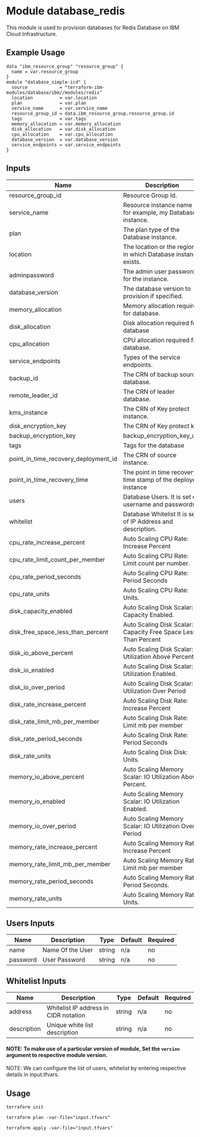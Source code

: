 # Module database_redis

This module is used to provision  databases for Redis  Database on IBM Cloud Infrastructure.

## Example Usage
```
data "ibm_resource_group" "resource_group" {
  name = var.resource_group
}
module "database_simple-icd" {
  source            = "terraform-ibm-modules/database/ibm//modules/redis"
  location          = var.location
  plan              = var.plan
  service_name      = var.service_name
  resource_group_id = data.ibm_resource_group.resource_group.id
  tags              = var.tags
  memory_allocation = var.memory_allocation
  disk_allocation   = var.disk_allocation
  cpu_allocation    = var.cpu_allocation
  database_version  = var.database_version
  service_endpoints = var.service_endpoints
}
```

<!-- BEGINNING OF PRE-COMMIT-TERRAFORM DOCS HOOK -->
## Inputs

| Name                                  | Description                                                       | Type     | Default | Required |
|---------------------------------------|-------------------------------------------------------------------|----------|---------|----------|
| resource_group_id                     | Resource Group Id.                                                | string   | n/a     | yes      |
| service_name                          | Resource instance name for example, my Database instance.         | string   | n/a     | yes      |
| plan                                  | The plan type of the Database instance.                           | string   | standard| yes      |
| location                              | The location or the region in which Database instance exists.     | string   | n/a     | yes      |
| adminpassword                         |  The admin user password for the instance.                        | string   | n/a     | no       |
| database_version                      | The database version to provision if specified.                   | string   | n/a     | no       |
| memory_allocation                     | Memory allocation required for database.                          | number   | n/a     | no       |
| disk_allocation                       | Disk allocation required for database                             | number   | n/a     | no       |
| cpu_allocation                        | CPU allocation required for database.                             | number   | n/a     | no       |
| service_endpoints                     | Types of the service endpoints.                                   | string   | public  | no       | 
| backup_id                             | The CRN of backup source database.                                | string   | n/a     | no       |
| remote_leader_id                      | The CRN of leader database.                                       | string   | n/a     | no       |
| kms_instance                          | The CRN of Key protect instance.                                  | string   | n/a     | no       |
| disk_encryption_key                   | The CRN of Key protect key                                        | string   | n/a     | no       |
| backup_encryption_key                 | backup_encryption_key_crn                                         | string   | n/a     | no       |
| tags                                  | Tags for the database                                             | set(str) | n/a     | no       |
| point_in_time_recovery_deployment_id  |The CRN of source instance.                                        | string   | n/a     | no       |
| point_in_time_recovery_time           | The point in time recovery time stamp of the deployed instance    | string   | n/a     | no       |
| users                                 | Database Users. It is set of username and passwords               | set(obj) | n/a     | no       |
| whitelist                             | Database Whitelist It is set of IP Address and description.       | set(obj) | n/a     | no       |
| cpu_rate_increase_percent             | Auto Scaling CPU Rate: Increase Percent                           | number   | n/a     | no       |
| cpu_rate_limit_count_per_member       | Auto Scaling CPU Rate: Limit count per number.                    | number   | n/a     | no       |
| cpu_rate_period_seconds               | Auto Scaling CPU Rate: Period Seconds                             | number   | n/a     | no       |
| cpu_rate_units                        | Auto Scaling CPU Rate: Units.                                     | string   | n/a     | no       |
| disk_capacity_enabled                 | Auto Scaling Disk Scalar: Capacity Enabled.                       | bool     | n/a     | no       |
| disk_free_space_less_than_percent     | Auto Scaling Disk Scalar: Capacity Free Space Less Than Percent   | number   | n/a     | no       |
| disk_io_above_percent                 | Auto Scaling Disk Scalar: IO Utilization Above Percent.           | number   | n/a     | no       |
| disk_io_enabled                       | Auto Scaling Disk Scalar: IO Utilization Enabled.                 | bool     | n/a     | no       |
| disk_io_over_period                   | Auto Scaling Disk Scalar: IO Utilization Over Period              | string   | n/a     | no       |
| disk_rate_increase_percent            | Auto Scaling Disk Rate: Increase Percent                          | number   | n/a     | no       |
| disk_rate_limit_mb_per_member         | Auto Scaling Disk Rate: Limit mb per member                       | number   | n/a     | no       |
| disk_rate_period_seconds              | Auto Scaling Disk Rate: Period Seconds                            | number   | n/a     | no       |
| disk_rate_units                       | Auto Scaling Disk Disk: Units.                                    | string   | n/a     | no       |
| memory_io_above_percent               | Auto Scaling Memory Scalar: IO Utilization Above Percent.         | number   | n/a     | no       |
| memory_io_enabled                     | Auto Scaling Memory Scalar: IO Utilization Enabled.               | bool     | n/a     | no       |
| memory_io_over_period                 | Auto Scaling Memory Scalar: IO Utilization Over Period            | string   | n/a     | no       |
| memory_rate_increase_percent          | Auto Scaling Memory Rate: Increase Percent                        | number   | n/a     | no       |
| memory_rate_limit_mb_per_member       | Auto Scaling Memory Rate: Limit mb per member                     | number   | n/a     | no       |
| memory_rate_period_seconds            | Auto Scaling Memory Rate: Period Seconds.                         | number   | n/a     | no       |
| memory_rate_units                     | Auto Scaling Memory Rate: Units.                                  | string   | n/a     | no       |

## Users Inputs
| Name                                 | Description           | Type   | Default | Required |
|--------------------------------------|-----------------------|--------|---------|----------|
| name                                 | Name Of the User      | string | n/a     | no       |
| password                             | User Password         | string | n/a     | no       |

## Whitelist Inputs

| Name                                    | Description                           | Type   | Default | Required |
|-----------------------------------------|---------------------------------------|--------|---------|----------|
| address                                 | Whitelist IP address in CIDR notation | string | n/a     | no       |
| description                             | Unique white list description         | string | n/a     | no       |

<!-- END OF PRE-COMMIT-TERRAFORM DOCS HOOK -->

#### NOTE: To make use of a particular version of module, Set the `version` argument to respective module version.

NOTE:  We can configure the list of users, whitelist by entering respective details in input.tfvars.

## Usage

```
terraform init
```
```
terraform plan -var-file="input.tfvars"
```
```
terraform apply -var-file="input.tfvars"
```